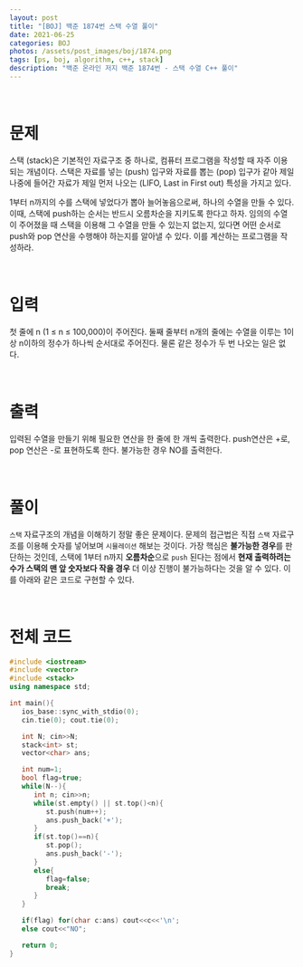 ```yaml
---
layout: post
title: "[BOJ] 백준 1874번 스택 수열 풀이"
date: 2021-06-25
categories: BOJ
photos: /assets/post_images/boj/1874.png
tags: [ps, boj, algorithm, c++, stack]
description: "백준 온라인 저지 백준 1874번 - 스택 수열 C++ 풀이"
---
```


<br>

# 문제

스택 (stack)은 기본적인 자료구조 중 하나로, 컴퓨터 프로그램을 작성할 때 자주 이용되는 개념이다. 스택은 자료를 넣는 (push) 입구와 자료를 뽑는 (pop) 입구가 같아 제일 나중에 들어간 자료가 제일 먼저 나오는 (LIFO, Last in First out) 특성을 가지고 있다.

1부터 n까지의 수를 스택에 넣었다가 뽑아 늘어놓음으로써, 하나의 수열을 만들 수 있다. 이때, 스택에 push하는 순서는 반드시 오름차순을 지키도록 한다고 하자. 임의의 수열이 주어졌을 때 스택을 이용해 그 수열을 만들 수 있는지 없는지, 있다면 어떤 순서로 push와 pop 연산을 수행해야 하는지를 알아낼 수 있다. 이를 계산하는 프로그램을 작성하라.

<br>

# 입력

첫 줄에 n (1 ≤ n ≤ 100,000)이 주어진다. 둘째 줄부터 n개의 줄에는 수열을 이루는 1이상 n이하의 정수가 하나씩 순서대로 주어진다. 물론 같은 정수가 두 번 나오는 일은 없다.

<br>

# 출력

입력된 수열을 만들기 위해 필요한 연산을 한 줄에 한 개씩 출력한다. push연산은 +로, pop 연산은 -로 표현하도록 한다. 불가능한 경우 NO를 출력한다.

<br>

# 풀이

`스택` 자료구조의 개념을 이해하기 정말 좋은 문제이다. 문제의 접근법은 직접 `스택` 자료구조를 이용해 숫자를 넣어보며 `시뮬레이션` 해보는 것이다. 가장 핵심은 **불가능한 경우**를 판단하는 것인데, 스택에 1부터 n까지 **오름차순**으로 `push` 된다는 점에서 **현재 출력하려는 수가 스택의 맨 앞 숫자보다 작을 경우** 더 이상 진행이 불가능하다는 것을 알 수 있다. 이를 아래와 같은 코드로 구현할 수 있다.

<br>

# 전체 코드

```c++
#include <iostream>
#include <vector>
#include <stack>
using namespace std;

int main(){
   ios_base::sync_with_stdio(0);
   cin.tie(0); cout.tie(0);

   int N; cin>>N;
   stack<int> st;
   vector<char> ans;

   int num=1;
   bool flag=true;
   while(N--){
      int n; cin>>n;
      while(st.empty() || st.top()<n){
         st.push(num++);
         ans.push_back('+');
      }
      if(st.top()==n){
         st.pop();
         ans.push_back('-');
      }
      else{
         flag=false;
         break;
      }
   }

   if(flag) for(char c:ans) cout<<c<<'\n';
   else cout<<"NO";

   return 0;
}
```
